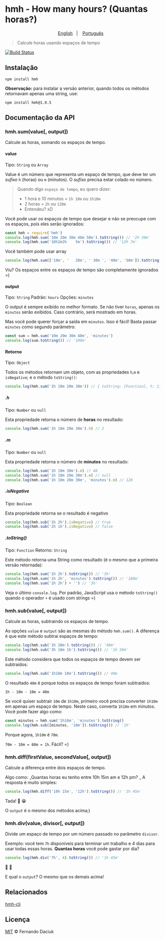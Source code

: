 # hmh - How many hours? (Quantas horas?)
<p align="center">
  <a href="README.md">English</a>&nbsp;&nbsp;&nbsp;|&nbsp;&nbsp;&nbsp;
  <a href="docs/README.md">Português</a>&nbsp;&nbsp;&nbsp;
</p>

> Calcule horas usando espaços de tempo

[![Build Status][travis-image]][travis-url]

## Instalação

```console
npm install hmh
```

**Observação:** para instalar a versão anterior, quando todos os métodos retornavam apenas uma string, use:

```console
npm install hmh@1.0.5
```

## Documentação da API

### hmh.sum(value[, output])

Calcule as horas, somando os espaços de tempo.

#### value

Tipo: `String` ou `Array`

Value é um número que representa um espaço de tempo, que deve ter um _sufixo_ `h` (horas) ou `m` (minutos).
O _sufixo_ precisa estar colado no número.

> Quando digo `espaço de tempo`, eu quero dizer:
>  - 1 hora e 10 minutos = `1h 10m` ou `1h10m`
>  - 2 horas = `2h` ou `120m`
>  - Entendeu? xD

Você pode usar os espaços de tempo que desejar e não se preocupe com os espaços, pois eles serão ignorados:

```js
const hmh = require('hmh')
console.log(hmh.sum('10m 20m 30m 40m 50m').toString()) // '2h 30m'
console.log(hmh.sum('10h2m2h    5m').toString()) // '12h 7m'
```

Você também pode usar array
```js
console.log(hmh.sum(['10m', '   20m', ' 30m ', '40m', '50m']).toString()) // '2h 30m'
```

Viu? Os espaços entre os espaços de tempo são completamente ignorados =)

#### output

Tipo: `String` Padrão: `hours` Opções: `minutes`

O output é sempre exibido no melhor formato. Se não tiver `horas`, apenas os `minutos` serão exibidos.
Caso contrário, será mostrado em horas.

Mas você pode querer forçar a saída em `minutos`. Isso é fácil! Basta passar `minutes` como segundo parâmetro:

```js
const sum = hmh.sum('10m 20m 30m 40m', 'minutes')
console.log(sum.toString()) // '100m'
```

#### Retorno

Tipo: `Object`

Todos os métodos retornam um objeto, com as propriedades `h`,`m` e `isNegative`; e o método `toString()`:

```js
console.log(hmh.sum('1h 10m 20m 30m')) // { toString: [Function], h: 2, m: null, isNegative: false }
```

##### .h

Tipo: `Number` ou `null`

Esta propriedade retorna o número de **horas** no resultado:

```js
console.log(hmh.sum('1h 10m 20m 30m').h) // 2
```

##### .m

Tipo: `Number` ou `null`

Esta propriedade retorna o número de **minutos** no resultado:

```js
console.log(hmh.sum('1h 10m 30m').m) // 40
console.log(hmh.sum('1h 10m 20m 30m').m) // null
console.log(hmh.sum('1h 10m 20m 30m', 'minutes').m) // 120
```

##### .isNegative

Tipo: `Boolean`

Esta propriedade retorna se o resultado é negativo

```js
console.log(hmh.sub('1h 2h').isNegative) // true
console.log(hmh.sub('2h 1h').isNegative) // false
```

##### .toString()

Tipo: `Function` Retorno: `String`

Este método retorna uma String como resultado (é o mesmo que a primeira versão retornada):

```js
console.log(hmh.sum('1h 2h').toString()) // '3h'
console.log(hmh.sum('1h 2h', 'minutes').toString()) // '180m'
console.log(hmh.sum('1h 2h') + '') // '3h'
```

Veja o último `console.log`. Por padrão, JavaScript usa o método `toString()` quando o operador `+` é usado com strings =)

### hmh.sub(value[, output])

Calcule as horas, subtraindo os espaços de tempo.

As opções `value` e `output` são as mesmas do método `hmh.sum()`. A diferença é que este método subtrai espaços de tempo:

```js
console.log(hmh.sub('1h 20m').toString()) // '40m'
console.log(hmh.sub('3h 10m 1h').toString()) // '1h 50m'
```

Este método considera que todos os espaços de tempo devem ser subtraídos:

```js
console.log(hmh.sub('1h10m 10m').toString()) // 40m
```

O resultado `40m` é porque todos os espaços de tempo foram subtraídos:

```console
1h - 10m - 10m = 40m
```

Se você quiser subtrair `10m` de `1h10m`, primeiro você precisa converter `1h10m` em apenas um espaço de tempo. Neste caso, converta `1h10m` em minutos. Você pode fazer algo como:

```js
const minutes = hmh.sum('1h10m', 'minutes').toString()
console.log(hmh.sub([minutes, '10m']).toString()) // '1h'
```
Porque agora, `1h10m` é `70m`.

`70m - 10m = 60m = 1h`. Fácil? =)

### hmh.diff(firstValue, secondValue[, output])

Calcule a diferença entre dois espaços de tempo.

Algo como: _Quantas horas eu tenho entre 10h 15m am e 12h pm? _
A resposta é muito simples:

```js
console.log(hmh.diff('10h 15m', '12h').toString()) // '1h 45m'
```

Tada! :tada: :grin:

O `output` é o mesmo dos métodos acima;)

### hmh.div(value, divisor[, output])

Divide um espaço de tempo por um número passado no parâmetro `divisor`.

Exemplo: você tem `7h` disponíveis para terminar um trabalho e 4 dias para usar todas essas horas. 
**Quantas horas** você pode gastar por dia?

```js
console.log(hmh.div('7h', 4).toString()) // '1h 45m'
```

:dancer: :dancer:

E qual o `output`? O mesmo que os demais acima!

## Relacionados

[hmh-cli][hmh-cli-url]

## Licença

[MIT][license-url] &copy; Fernando Daciuk

[travis-image]: https://travis-ci.org/fdaciuk/hmh.svg?branch=master
[travis-url]: https://travis-ci.org/fdaciuk/hmh
[hmh-cli-url]: https://github.com/fdaciuk/hmh-cli
[license-url]: https://github.com/fdaciuk/licenses/blob/master/MIT-LICENSE.md
